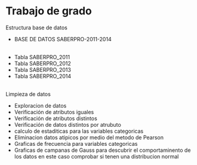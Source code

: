 # Trabajo de grado
  Estructura base de datos
    <ul>
      <li>BASE DE DATOS SABERPRO-2011-2014</li>      
    </ul>
    <ul>
      <li>Tabla SABERPRO_2011</li>
      <li>Tabla SABERPRO_2012</li>
      <li>Tabla SABERPRO_2013</li>
      <li>Tabla SABERPRO_2014</li>     
    </ul>

  Limpieza de datos 
    <ul>
      <li>Exploracion de datos</li>
      <li>Verificación de atributos iguales</li>
      <li>Verificación de atributos distintos</li>
      <li>Verificación de datos distintos por atrubuto</li>
      <li>calculo de estaditicas para las variables categoricas</li>
      <li>Eliminacion datos atipicos por medio del metodo de Pearson</li>
      <li>Graficas de frecuencia para variables categoricas </li>
      <li>Graficas de campanas de Gauss para descubrir el comportaminento de los datos en este caso comprobar si tenen una distribucion normal </li>
    </ul>
 



